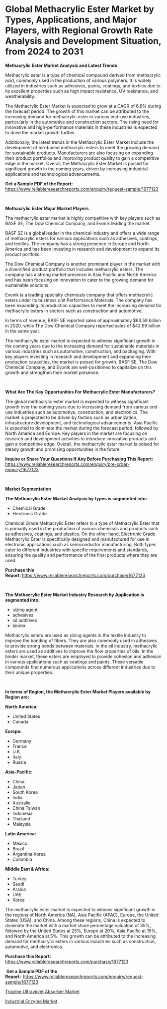<p><h1>Global Methacrylic Ester Market by Types, Applications, and Major Players, with Regional Growth Rate Analysis and Development Situation, from 2024 to 2031</h1></p><p><strong>Methacrylic Ester Market Analysis and Latest Trends</strong></p>
<p><p>Methacrylic ester is a type of chemical compound derived from methacrylic acid, commonly used in the production of various polymers. It is widely utilized in industries such as adhesives, paints, coatings, and textiles due to its excellent properties such as high impact resistance, UV resistance, and weatherability.</p><p>The Methacrylic Ester Market is expected to grow at a CAGR of 6.8% during the forecast period. The growth of this market can be attributed to the increasing demand for methacrylic ester in various end-use industries, particularly in the automotive and construction sectors. The rising need for innovative and high-performance materials in these industries is expected to drive the market growth further.</p><p>Additionally, the latest trends in the Methacrylic Ester Market include the development of bio-based methacrylic esters to meet the growing demand for sustainable products. Manufacturers are also focusing on expanding their product portfolios and improving product quality to gain a competitive edge in the market. Overall, the Methacrylic Ester Market is poised for significant growth in the coming years, driven by increasing industrial applications and technological advancements.</p></p>
<p><strong>Get a Sample PDF of the Report:&nbsp;</strong> <a href="https://www.reliableresearchreports.com/enquiry/request-sample/1677123">https://www.reliableresearchreports.com/enquiry/request-sample/1677123</a></p>
<p>&nbsp;</p>
<p><strong>Methacrylic Ester Major Market Players</strong></p>
<p><p>The methacrylic ester market is highly competitive with key players such as BASF SE, The Dow Chemical Company, and Evonik leading the market. </p><p>BASF SE is a global leader in the chemical industry and offers a wide range of methacrylic esters for various applications such as adhesives, coatings, and textiles. The company has a strong presence in Europe and North America and has been investing in research and development to expand its product portfolio.</p><p>The Dow Chemical Company is another prominent player in the market with a diversified product portfolio that includes methacrylic esters. The company has a strong market presence in Asia Pacific and North America and has been focusing on innovation to cater to the growing demand for sustainable solutions.</p><p>Evonik is a leading specialty chemicals company that offers methacrylic esters under its business unit Performance Materials. The company has been expanding its production capacities to meet the increasing demand for methacrylic esters in sectors such as construction and automotive.</p><p>In terms of revenue, BASF SE reported sales of approximately $63.59 billion in 2020, while The Dow Chemical Company reported sales of $42.99 billion in the same year.</p><p>The methacrylic ester market is expected to witness significant growth in the coming years due to the increasing demand for sustainable materials in various industries such as automotive, construction, and packaging. With key players investing in research and development and expanding their production capacities, the market is poised for growth. BASF SE, The Dow Chemical Company, and Evonik are well-positioned to capitalize on this growth and strengthen their market presence.</p></p>
<p>&nbsp;</p>
<p><strong>What Are The Key Opportunities For Methacrylic Ester Manufacturers?</strong></p>
<p><p>The global methacrylic ester market is expected to witness significant growth over the coming years due to increasing demand from various end-use industries such as automotive, construction, and electronics. The market is projected to be driven by factors such as urbanization, infrastructure development, and technological advancements. Asia Pacific is expected to dominate the market during the forecast period, followed by North America and Europe. Key players in the market are focusing on research and development activities to introduce innovative products and gain a competitive edge. Overall, the methacrylic ester market is poised for steady growth and promising opportunities in the future.</p></p>
<p><strong>Inquire or Share Your Questions If Any Before Purchasing This Report:</strong> <a href="https://www.reliableresearchreports.com/enquiry/pre-order-enquiry/1677123">https://www.reliableresearchreports.com/enquiry/pre-order-enquiry/1677123</a></p>
<p>&nbsp;</p>
<p><strong>Market Segmentation</strong></p>
<p><strong>The Methacrylic Ester Market Analysis by types is segmented into:</strong></p>
<p><ul><li>Chemical Grade</li><li>Electronic Grade</li></ul></p>
<p><p>Chemical Grade Methacrylic Ester refers to a type of Methacrylic Ester that is primarily used in the production of various chemicals and products such as adhesives, coatings, and plastics. On the other hand, Electronic Grade Methacrylic Ester is specifically designed and manufactured for use in electronic applications such as semiconductor manufacturing. Both types cater to different industries with specific requirements and standards, ensuring the quality and performance of the final products where they are used.</p></p>
<p><strong>Purchase this Report:&nbsp;</strong><a href="https://www.reliableresearchreports.com/purchase/1677123">https://www.reliableresearchreports.com/purchase/1677123</a></p>
<p>&nbsp;</p>
<p><strong>The Methacrylic Ester Market Industry Research by Application is segmented into:</strong></p>
<p><ul><li>sizing agent</li><li>adhesives</li><li>oil additives</li><li>binder</li></ul></p>
<p><p>Methacrylic esters are used as sizing agents in the textile industry to improve the bonding of fibers. They are also commonly used in adhesives to provide strong bonds between materials. In the oil industry, methacrylic esters are used as additives to improve the flow properties of oils. In the binder market, these esters are employed to provide cohesion and adhesion in various applications such as coatings and paints. These versatile compounds find numerous applications across different industries due to their unique properties.</p></p>
<p>&nbsp;</p>
<p><strong>In terms of Region, the Methacrylic Ester Market Players available by Region are:</strong></p>
<p>
    <p> <strong> North America: </strong>
        <ul>
            <li>United States</li>
            <li>Canada</li>
        </ul>
        </p> 
    <p> <strong> Europe: </strong>
        <ul>
            <li>Germany</li>
            <li>France</li>
            <li>U.K.</li>
            <li>Italy</li>
            <li>Russia</li>
        </ul>
        </p> 
    <p> <strong> Asia-Pacific: </strong>
        <ul>
            <li>China</li>
            <li>Japan</li>
            <li>South Korea</li>
            <li>India</li>
            <li>Australia</li>
            <li>China Taiwan</li>
            <li>Indonesia</li>
            <li>Thailand</li>
            <li>Malaysia</li>
        </ul>
        </p> 
    <p> <strong> Latin America: </strong>
        <ul>
            <li>Mexico</li>
            <li>Brazil</li>
            <li>Argentina Korea</li>
            <li>Colombia</li>
        </ul>
        </p> 
    <p> <strong> Middle East & Africa: </strong>
        <ul>
            <li>Turkey</li>
            <li>Saudi</li>
            <li>Arabia</li>
            <li>UAE</li>
            <li>Korea</li>
        </ul>
    </p>
    </p>
<p><p>The methacrylic ester market is expected to witness significant growth in the regions of North America (NA), Asia Pacific (APAC), Europe, the United States (USA), and China. Among these regions, China is expected to dominate the market with a market share percentage valuation of 35%, followed by the United States at 25%, Europe at 20%, Asia Pacific at 15%, and North America at 5%. This growth can be attributed to the increasing demand for methacrylic esters in various industries such as construction, automotive, and electronics.</p></p>
<p><strong>Purchase this Report: </strong><a href="https://www.reliableresearchreports.com/purchase/1677123">https://www.reliableresearchreports.com/purchase/1677123</a></p>
<p>&nbsp;<strong>Get a Sample PDF of the Report:&nbsp;&nbsp;</strong><a href="https://www.reliableresearchreports.com/enquiry/request-sample/1677123">https://www.reliableresearchreports.com/enquiry/request-sample/1677123</a></p>
<p><strong></strong></p>
<p><p><a href="https://github.com/vimar16th/Market-Research-Report-List-3/blob/main/triazine-ultraviolet-absorber-market.md">Triazine Ultraviolet Absorber Market</a></p><p><a href="https://github.com/luckyshygirl/Market-Research-Report-List-3/blob/main/industrial-enzyme-market.md">Industrial Enzyme Market</a></p></p>